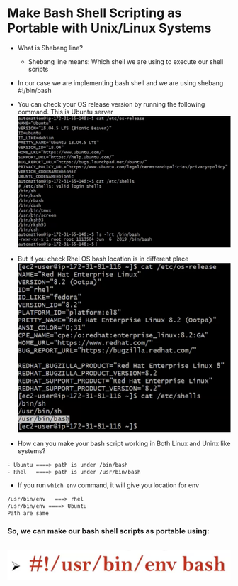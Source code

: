 # Make Bash Shell Scripting as Portable with Unix/Linux Systems
- What is Shebang line? 
    - Shebang line means: Which shell we are using to execute our shell scripts
- In our case we are implementing bash shell and we are using shebang #!/bin/bash

- You can check your OS release version by running the following command. This is Ubuntu server
 <br> ![image](../images/122.png)

- But if you check Rhel OS bash location is in different place
 <br> ![image](../images/123.png)

- How can you make your bash script working in Both Linux and Uninx like systems?
```
- Ubuntu ====> path is under /bin/bash
- Rhel   ====> path is under /usr/bin/bash
```
- If you run `which env` command, it will give you location for env 
```
/usr/bin/env   ===> rhel
/usr/bin/env ====> Ubuntu
Path are same
```

### So, we can make our bash shell scripts as portable using:
<br> ![image](../images/124.png)
